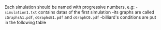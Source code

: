 Each simulation should be named with progressive numbers, e.g:
-`simulation1.txt` contains datas of the first simulation
-its graphs are called `cGraphsA1.pdf`, `cGraphsB1.pdf` and `cGraphC0.pdf`
-billiard's conditions are put in the following table